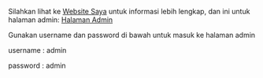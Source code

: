 Silahkan lihat ke
[Website Saya](http://ponpes-ashabul-kahfi.epizy.com/ "Websitenya Saya")
untuk informasi lebih lengkap,
dan ini untuk halaman admin:
[Halaman Admin](http://ponpes-ashabul-kahfi.epizy.com/login.php "Halaman Admin")


Gunakan username dan password di bawah untuk masuk ke halaman admin

username    : admin 

password    : admin
